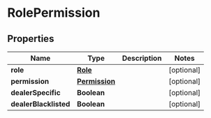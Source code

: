 # RolePermission

## Properties
Name | Type | Description | Notes
------------ | ------------- | ------------- | -------------
**role** | [**Role**](Role.md) |  |  [optional]
**permission** | [**Permission**](Permission.md) |  |  [optional]
**dealerSpecific** | **Boolean** |  |  [optional]
**dealerBlacklisted** | **Boolean** |  |  [optional]
